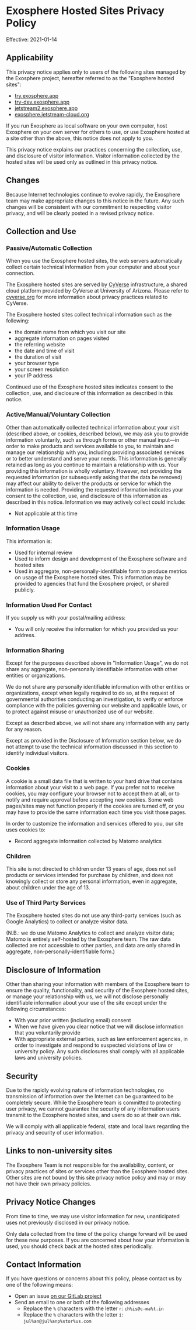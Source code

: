 # Exosphere Hosted Sites Privacy Policy

Effective: 2021-01-14

## Applicability

This privacy notice applies only to users of the following sites managed by the Exosphere project, hereafter referred to as the "Exosphere hosted sites":
- [try.exosphere.app](https://try.exosphere.app/exosphere)
- [try-dev.exosphere.app](https://try-dev.exosphere.app/exosphere)
- [jetstream2.exosphere.app](https://jetstream2.exosphere.app/exosphere)
- [exosphere.jetstream-cloud.org](https://exosphere.jetstream-cloud.org/exosphere)

If you run Exosphere as local software on your own computer, host Exosphere on your own server for others to use, or use Exosphere hosted at a site other than the above, this notice does not apply to you.

This privacy notice explains our practices concerning the collection, use, and disclosure of visitor information. Visitor information collected by the hosted sites will be used only as outlined in this privacy notice.

## Changes

Because Internet technologies continue to evolve rapidly, the Exosphere team may make appropriate changes to this notice in the future. Any such changes will be consistent with our commitment to respecting visitor privacy, and will be clearly posted in a revised privacy notice.

## Collection and Use

### Passive/Automatic Collection

When you use the Exosphere hosted sites, the web servers automatically collect certain technical information from your computer and about your connection.

The Exosphere hosted sites are served by [CyVerse](https://cyverse.org) infrastructure, a shared cloud platform provided by CyVerse at University of Arizona. Please refer to [cyverse.org](https://cyverse.org) for more information about privacy practices related to CyVerse.

The Exosphere hosted sites collect technical information such as the following:

- the domain name from which you visit our site
- aggregate information on pages visited
- the referring website
- the date and time of visit
- the duration of visit
- your browser type
- your screen resolution
- your IP address

Continued use of the Exosphere hosted sites indicates consent to the collection, use, and disclosure of this information as described in this notice.

### Active/Manual/Voluntary Collection

Other than automatically collected technical information about your visit (described above, or cookies, described below), we may ask you to provide information voluntarily, such as through forms or other manual input—in order to make products and services available to you, to maintain and manage our relationship with you, including providing associated services or to better understand and serve your needs. This information is generally retained as long as you continue to maintain a relationship with us. Your providing this information is wholly voluntary. However, not providing the requested information (or subsequently asking that the data be removed) may affect our ability to deliver the products or service for which the information is needed. Providing the requested information indicates your consent to the collection, use, and disclosure of this information as described in this notice. Information we may actively collect could include:

- Not applicable at this time

### Information Usage

This information is:

- Used for internal review
- Used to inform design and development of the Exosphere software and hosted sites
- Used in aggregate, non-personally-identifiable form to produce metrics on usage of the Exosphere hosted sites. This information may be provided to agencies that fund the Exosphere project, or shared publicly. 

### Information Used For Contact

If you supply us with your postal/mailing address:

- You will only receive the information for which you provided us your address.

### Information Sharing

Except for the purposes described above in "Information Usage", we do not share any aggregate, non-personally identifiable information with other entities or organizations.

We do not share any personally identifiable information with other entities or organizations, except when legally required to do so, at the request of governmental authorities conducting an investigation, to verify or enforce compliance with the policies governing our website and applicable laws, or to protect against misuse or unauthorized use of our website.

Except as described above, we will not share any information with any party for any reason.

Except as provided in the Disclosure of Information section below, we do not attempt to use the technical information discussed in this section to identify individual visitors.

### Cookies

A cookie is a small data file that is written to your hard drive that contains information about your visit to a web page. If you prefer not to receive cookies, you may configure your browser not to accept them at all, or to notify and require approval before accepting new cookies. Some web pages/sites may not function properly if the cookies are turned off, or you may have to provide the same information each time you visit those pages.

In order to customize the information and services offered to you, our site uses cookies to:

- Record aggregate information collected by Matomo analytics

### Children

This site is not directed to children under 13 years of age, does not sell products or services intended for purchase by children, and does not knowingly collect or store any personal information, even in aggregate, about children under the age of 13.

### Use of Third Party Services

The Exosphere hosted sites do not use any third-party services (such as Google Analytics) to collect or analyze visitor data.

(N.B.: we do use Matomo Analytics to collect and analyze visitor data; Matomo is entirely self-hosted by the Exosphere team. The raw data collected are not accessible to other parties, and data are only shared in aggregate, non-personally-identifiable form.)


## Disclosure of Information

Other than sharing your information with members of the Exosphere team to ensure the quality, functionality, and security of the Exosphere hosted sites, or manage your relationship with us, we will not disclose personally identifiable information about your use of the site except under the following circumstances:

- With your prior written (including email) consent
- When we have given you clear notice that we will disclose information that you voluntarily provide
- With appropriate external parties, such as law enforcement agencies, in order to investigate and respond to suspected violations of law or university policy. Any such disclosures shall comply with all applicable laws and university policies.

## Security

Due to the rapidly evolving nature of information technologies, no transmission of information over the Internet can be guaranteed to be completely secure. While the Exosphere team is committed to protecting user privacy, we cannot guarantee the security of any information users transmit to the Exosphere hosted sites, and users do so at their own risk.

We will comply with all applicable federal, state and local laws regarding the privacy and security of user information.

## Links to non-university sites

The Exosphere Team is not responsible for the availability, content, or privacy practices of sites or services other than the Exosphere hosted sites. Other sites are not bound by this site privacy notice policy and may or may not have their own privacy policies.

## Privacy Notice Changes

From time to time, we may use visitor information for new, unanticipated uses not previously disclosed in our privacy notice.

Only data collected from the time of the policy change forward will be used for these new purposes. If you are concerned about how your information is used, you should check back at the hosted sites periodically.

## Contact Information

If you have questions or concerns about this policy, please contact us by one of the following means:

- Open an issue [on our GitLab project](https://gitlab.com/exosphere/exosphere/-/issues)
- Send an email to one or both of the following addresses
  - Replace the `%` characters with the letter `r`: `ch%is@c-ma%t.in`
  - Replace the `%` characters with the letter `i`: `jul%an@jul%anp%stor%us.com`
